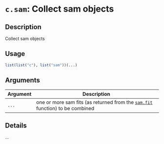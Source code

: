 # `c.sam`: Collect sam objects

## Description


 Collect sam objects


## Usage

```r
list(list("c"), list("sam"))(...)
```


## Arguments

Argument      |Description
------------- |----------------
```...```     |     one or more sam fits (as returned from the [`sam.fit`](sam.fit.html) function) to be combined

## Details


 ...



